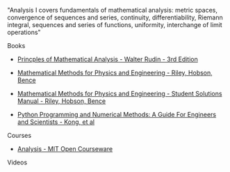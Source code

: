 "Analysis I covers fundamentals of mathematical analysis: metric spaces, convergence of sequences and series, continuity, differentiability, Riemann integral, sequences and series of functions, uniformity, interchange of limit operations"

Books

* [Princples of Mathematical Analysis - Walter Rudin - 3rd Edition](https://web.math.ucsb.edu/~agboola/teaching/2021/winter/122A/rudin.pdf)

* [Mathematical Methods for Physics and Engineering - Riley, Hobson, Bence](https://www.cambridge.org/core/books/mathematical-methods-for-physics-and-engineering/911A43AE1CF224743D32707FCC4AE0EB)

* [Mathematical Methods for Physics and Engineering - Student Solutions Manual - Riley, Hobson, Bence](https://www.cambridge.org/highereducation/books/student-solution-manual-for-mathematical-methods-for-physics-and-engineering-third-edition/1D37BB529AEA8F3DA59E31EC7C7039C0?chapterId=CBO9780511816130A009#contents)

* [Python Programming and Numerical Methods: A Guide For Engineers and Scientists - Kong, et al](https://pythonnumericalmethods.berkeley.edu/notebooks/Index.html)

Courses

* [Analysis - MIT Open Courseware](https://ocw.mit.edu/courses/18-100b-analysis-i-fall-2010/)

Videos

